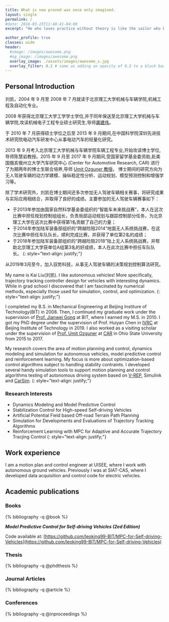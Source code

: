 ```yaml
---
title: What is now proved was once only imagined.
layout: single
permalink: /
#date: 2016-03-23T11:48:41-04:00
excerpt: "He who loves practice without theory is like the sailor who boards ship without a rudder and compass and never knows where he may be cast. -- Leonardo da Vinci, 1452-1519"

author_profile: true
classes: wide
header:
  #image: /images/awesome.png
  #og_image: /images/awesome.png
  overlay_image: ./assets/images/awesome_s.jpg
  overlay_filter: 0.2 # same as adding an opacity of 0.5 to a black background
---
```



## Personal Introduction
刘凯，2004 年 9 月至 2008 年 7 月就读于北京理工大学机械与车辆学院,机械工程及自动化专业。

2008 年获得北京理工大学工学学士学位,并于同年保送至北京理工大学机械与车辆学院,攻读机械电子工程专业硕士研究生,导师[龚建伟](http://me.bit.edu.cn/szdw/jlgcx/qjyjs/bssds2/86320.htm)。

于 2010 年 7 月获得硕士学位之后至 2013 年 9 月期间,在中国科学院深圳先进技术研究院电动汽车研发中心从事电动汽车的轻量化研究。

2013 年 9 月考入北京理工大学机械与车辆学院车辆工程专业,开始攻读博士学位,导师陈慧岩教授。2015 年 9 月至 2017 年 9 月期间,受国家留学基金委资助,赴美国俄亥俄州立大学汽车研究中心 (Center for Automotive Research, CAR) 进行了为期两年的博士生联合培养,导师 [Umit Ozguner 教授](http://wavelab.uwaterloo.ca/?page_id=593)。
博士期间的研究方向为无人驾驶车辆的动力学建模、操纵稳定性分析、运动规划、模型预测控制和增强学习等。

除了学术研究外，刘凯在博士期间还多次参加无人驾驶车辆相关赛事，将研究成果与实际应用相结合，并取得了良好的成绩。主要参加的无人驾驶车辆赛事如下：
* 于2013年参加由国家自然科学基金委组织的“智能车未来挑战赛”，本人在这次比赛中担任规划控制组组长，负责局部运动规划与跟踪控制部分任务，为北京理工大学在这次比赛中获得第1名贡献了自己的力量；
* 于2014年参加陆军装备部组织的“跨越险阻2014”地面无人系统挑战赛，在这次比赛中担任车队队长，顺利完成比赛，并获得了单位第2名的成绩；
* 于2018年参加陆军装备部组织的“跨越险阻2018”陆上无人系统挑战赛，并帮助北京理工大学获单位A组第3名的好成绩，本人在此次比赛中担任车队队长。
{: style="text-align: justify;"}

从2019年3月至今，加入驭势科技，从事无人驾驶车辆的决策规划控制算法研究。

My name is Kai Liu(刘凯). I like autonomous vehicles! More specifically, trajectory tracking controller design for vehicles with interesting dynamics. While in grad school I discovered that I am fascinated by numerical methods, especially those used for simulation, control, and optimization.
{: style="text-align: justify;"}

I completed my B.S. in Mechanical Engineering at Beijing Institure of Technology(BIT) in 2008.
Then, I continued my graduate work under the supervision of [Prof. Jianwei Gong](http://me.bit.edu.cn/szdw/jlgcx/qjyjs/bssds2/86320.htm) at BIT, where I earned my M.S. in 2010.
I got my PhD degree under the supervision of Prof. Huiyan Chen in [IVRC](https://sites.google.com/site/ivrcbit/home) at Beijing Institute of Technology in 2019.
I also worked as a visiting scholar under the supervision of [Prof. Umit Ozguner](http://wavelab.uwaterloo.ca/?page_id=593) at [CAR](http://wavelab.uwaterloo.ca/) in Ohio State University from 2015 to 2017.


My research covers the area of motion planning and control, dynamics modeling and simulation for autonomous vehicles, model predictive control and reinforcement learning. My focus is more about optimization-based control algorithms subject to handling stability contraints.
I developed several handy simulation tools to support motion planning and control algorithms testing of autonomous driving system based on [V-REP](http://www.coppeliarobotics.com/), Simulink and [CarSim](https://www.carsim.com/).
{: style="text-align: justify;"}


### Research Interests
* Dynamics Modeling and Model Predictive Control
* Stabilization Control for High-speed Self-driving Vehicles
* Artificial Potential Field based Off-road Terrain Path Planning
* Simulation for Developments and Evaluations of Trajectory Tracking Algorithms
* Reinforcement Learning with MPC for Adaptive and Accurate Trajectory Tracjing Control
{: style="text-align: justify;"}


## Work experience

I am a motion plan and control engineer at UISEE, where I work with autonomous ground vehicles.
Previously I was at SIAT-CAS, where I developed data acquisition and control code for electric vehicles.



## Academic publications

### Books

{% bibliography -q @book %}


***Model Predictive Control for Self-driving Vehicles (2ed Edition)***

Code available at:
[https://github.com/leoking99-BIT/MPC-for-Self-driving-Vehicles](https://github.com/leoking99-BIT/MPC-for-Self-driving-Vehicles)



### Thesis

{% bibliography -q @phdthesis %}



### Journal Articles

{% bibliography -q @article %}


### Conferences

{% bibliography -q @inproceedings %}





